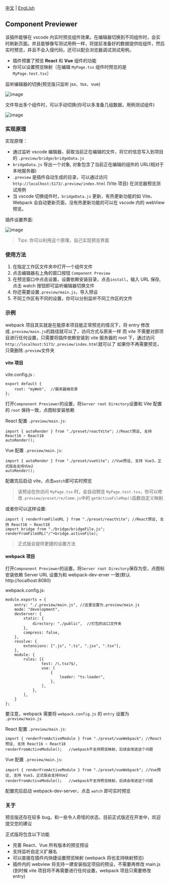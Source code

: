 [中文](https://github.com/Asnow-c/ComponentPreviewer/doc/readme_zh.md) | [EngLish](https://github.com/Asnow-c/ComponentPreviewer)

## Component Previewer

该插件能够在 vscode 内实时预览组件效果。在编辑器切换到不同组件时，会实时刷新页面。并且能够像写测试用例一样，将提前准备好的数据提供给组件，然后实时预览，并且不会入侵代码，还可以配合浏览器调试测试用例。

-   插件预置了预览 **React** 和 **Vue** 组件的功能
-   你可以设置预览映射（在编辑 `MyPage.tsx` 组件时预览的是 `MyPage.test.tsx`）

监听编辑器的切换(预览版只监听 jsx、tsx、vue)

![image](https://github.com/Asnow-c/ComponentPreviewer/blob/master/doc/img/switchFile.gif)

文件导出多个组件时，可以手动切换(你可以多准备几组数据，用例测试组件)

![image](https://github.com/Asnow-c/ComponentPreviewer/blob/master/doc/img/switchCase.gif)

### 实现原理

实现原理：

-   通过监听 vscode 编辑器，获取当前正在编辑的文件，将它的信息写入到项目的 `.preview/bridge/bridgeData.js`
-   `bridgeData.js` 导出一个对象, 对象包含了当前正在编辑的组件的 URL(相对于本地服务器)
-   `.preview` 是插件自动生成的目录，可以通过访问 `http://localhost:5173/.preview/index.html` (Vite 项目) 在浏览器预览测试用例
-   当 vscode 切换组件时，`bridgeData.js` 更新，有热更新功能的如 Vite、Webpack 会自动更新页面，没有热更新功能的可以在 vscode 内的 webView 预览。

插件设置界面:

![image](https://github.com/Asnow-c/ComponentPreviewer/blob/master/doc/img/setting.png)

> Tips: 你可以利用这个原理，自己实现预览界面

### 使用方法

1. 在指定工作区文件夹中打开一个组件文件
2. 点击编辑器右上角的窗口按钮 `Component Preview`
3. 在预览窗口中点击设置，设置依赖安装目录，点击`install`，输入 URL 保存, 点击 watch 按钮即可监听编辑器切换文件
4. 你还需要设置`.preview/main.js`，导入预设
5. 不同工作区有不同的设置，你可以分别监听不同工作区的文件

### 示例

webpack 项目其实就是在能原本项目能正常预览的情况下，将 entry 修改成`.preview/main.js`的路径就可以了，访问方式与原来一样
而 vite 不需要对原项目进行任何设置，只需要将插件依赖安装到 vite 服务器的 root 下，通过访问`http://localhost:5173/.preview/index.html`就可以了
如果你不再需要预览，只需删除`.preview`文件夹

#### vite 项目

vite.config.js :

```
export default {
    root: "myWeb",  //服务器根目录
};

```

打开`Compnonent Previewer`的设置，将`Server root Directory`设置和 Vite 配置的 `root` 保持一致，点图标安装依赖

React 配置 `.preview/main.js`:

```
import { autoRender } from "./preset/reactVite"; //React预设, 支持 React16 ~ React18
autoRender();
```

Vue 配置 `.preview/main.js`:

```
import { autoRender } from "./preset/vueVite"; //Vue预设, 支持 Vue3，正式版会支持VUe2
autoRender();
```

配置完后启动 vite，点击`watch`即可实时预览

> 该预设在你访问 `MyPage.tsx` 时，会自动预览 `MyPage.test.tsx`，你可以修改`.preview/preset/re/Comm.js`中的 `getActiveFileMap()`函数自定义映射.

或者你可以这样设置:

```
import { renderFromFileURL } from "./preset/reactVite"; //React预设, 支持 React16 ~ React18
import bridge from "./bridge/bridgeFile.js";
renderFromFileURL("/"+bridge.activeFile);
```

> 正式版会提供更捷的设置方法

#### webpack 项目

打开`Compnonent Previewer`的设置，将`Server root Directory`保存为空，点图标安装依赖
Server URL 设置为和 webpack-dev-erver 一致(默认 http://localhost:8080)

webpack.config.js:

```
module.exports = {
    entry: "./.preview/main.js", //这里设置为.preview/main.js
    mode: "development",
    devServer: {
        static: {
            directory: "./public",  //打包的出口文件夹
        },
        compress: false,
    },
    resolve: {
        extensions: [".js", ".ts", ".jsx", ".tsx"],
    },
    module: {
        rules: [{
                test: /\.tsx?$/,
                use: [
                    {
                        loader: "ts-loader",
                    },
                ],
            },
        ],
    }
};

```

要注意，webpack 需要将 `webpack.config.js` 的 `entry` 设置为 `.preview/main.js`

React 配置 `.preview/main.js`:

```
import { renderFromActiveModule } from "./preset/vueWebpack"; //React预设, 支持 React16 ~ React18
renderFromActiveModule();   //webpack不支持预览映射，后续会改进这个问题
```

Vue 配置 `.preview/main.js`:

```
import { renderFromActiveModule } from "./preset/vueWebpack"; //Vue预设, 支持 Vue3，正式版会支持VUe2
renderFromActiveModule();   //webpack不支持预览映射，后续会改进这个问题
```

配置完后启动 webpack-dev-server，点击 `watch` 即可实时预览

### 关于

预览版还存在较多 bug，和一些令人奇怪的状态，目前正式版还在开发中，欢迎提交您的建议

正式版将包含以下功能

-   完善 React、Vue 所有版本的预览预设
-   支持监听自定义扩展名
-   可以直接在插件内快捷设置预览映射 (webpack 将也支持映射预览)
-   插件内的 webview 将支持一建安装指定项目的预设，不需要再修改 main.js (到时候 vite 项目将不再需要进行任何设置，webpack 项目只需要修改 entry)
